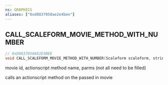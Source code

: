 ```yaml
---
ns: GRAPHICS
aliases: ["0xd0837058ae2e4bee"]
---
```

## CALL_SCALEFORM_MOVIE_METHOD_WITH_NUMBER

```c
// 0xD0837058AE2E4BEE
void CALL_SCALEFORM_MOVIE_METHOD_WITH_NUMBER(Scaleform scaleform, string cMethodName, float fParam1, float fParam2, float fParam3, float fParam4, float fParam5);
```

movie id, actionscript method name, parms (not all need to be filled)

calls an actionscript method on the passed in movie

